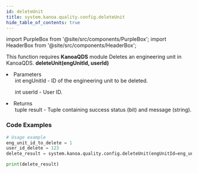 ```yaml
---
id: deleteUnit
title: system.kanoa.quality.config.deleteUnit
hide_table_of_contents: true
---
```


import PurpleBox from '@site/src/components/PurpleBox';
import HeaderBox from '@site/src/components/HeaderBox';

<PurpleBox>This function requires <b>KanoaQDS</b> module</PurpleBox>
<HeaderBox header="Description">Deletes an engineering unit in KanoaQDS.</HeaderBox>
<HeaderBox header="Syntax">
    <b>deleteUnit(engUnitId, userId)</b>
    <li> Parameters <br />
        <ul>int engUnitId - ID of the engineering unit to be deleted.</ul>
        <ul>int userId - User ID.</ul>
    </li>
    <li> Returns <br />
        <ul>tuple result - Tuple containing success status (bit) and message (string).</ul>
    </li>
</HeaderBox>

### Code Examples
```python
# Usage example
eng_unit_id_to_delete = 1
user_id_delete = 123
delete_result = system.kanoa.quality.config.deleteUnit(engUnitId=eng_unit_id_to_delete, userId=user_id_delete)

print(delete_result)
